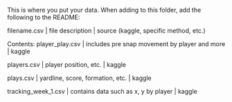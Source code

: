 This is where you put your data. When adding to this folder, add the following to the README:

filename.csv | file description | source (kaggle, specific method, etc.)

Contents:
player_play.csv | includes pre snap movement by player and more | kaggle

players.csv | player position, etc. | kaggle

plays.csv | yardline, score, formation, etc. | kaggle

tracking_week_1.csv | contains data such as x, y by player | kaggle
